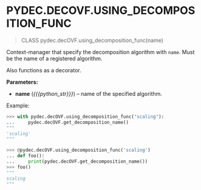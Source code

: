 # PYDEC.DECOVF.USING_DECOMPOSITION_FUNC
> CLASS pydec.decOVF.using_decomposition_func(name)

Context-manager that specify the decomposition algorithm with `name`. Must be the name of a registered algorithm.

Also functions as a decorator.

**Parameters:**

* **name** (*{{{python_str}}}*) – name of the specified algorithm.


Example:
```python
>>> with pydec.decOVF.using_decomposition_func("scaling"):
...     pydec.decOVF.get_decomposition_name()
"""
'scaling'
"""

>>> @pydec.decOVF.using_decomposition_func('scaling')
... def foo():
...     print(pydec.decOVF.get_decomposition_name())
>>> foo()
"""
scaling
"""
```